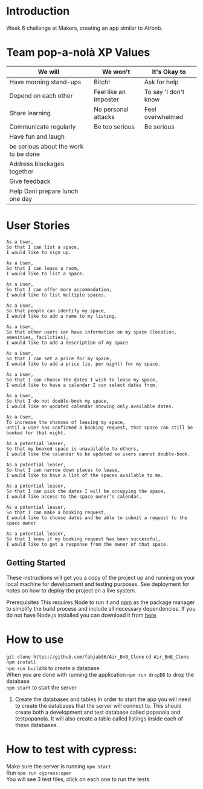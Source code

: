 Introduction
==============
Week 6 challenge at Makers, creating an app similar to Airbnb.


Team pop-a-nolà XP Values
============================

|We will|We won't|It's Okay to|
|---|---|---|
| Have morning stand-ups|Bitch!|Ask for help|
| Depend on each other|Feel like an imposter|To say 'I don't know|
| Share learning|No personal attacks|Feel overwhelmed|
|Communicate regularly|Be too serious|Be serious|
|Have fun and laugh|  |  |
|be serious about the work to be done|  |  |
|Address blockages together|  |  |
|Give feedback|  |  |
|Help Dani prepare lunch one day|  |  |  |


User Stories
==============

```
As a User,
So that I can list a space,
I would like to sign up.

As a User,
So that I can lease a room,
I would like to list a space.

As a User,
So that I can offer more accommodation,
I would like to list multiple spaces.

As a User,
So that people can identify my space,
I would like to add a name to my listing.

As a User,
So that other users can have information on my space (location, amenities, facilities),
I would like to add a description of my space

As a User,
So that I can set a price for my space,
I would like to add a price (ie. per night) for my space.

As a User,
So that I can choose the dates I wish to lease my space,
I would like to have a calendar I can select dates from.

As a User,
So that I do not double-book my space,
I would like an updated calendar showing only available dates.

As a User,
To increase the chances of leasing my space,
Until a user has confirmed a booking request, that space can still be booked for that night.

As a potential leaser,
So that my booked space is unavailable to others,
I would like the calendar to be updated so users cannot double-book.

As a potential leaser,
So that I can narrow down places to lease,
I would like to have a list of the spaces available to me.

As a potential leaser,
So that I can pick the dates I will be occupying the space,
I would like access to the space owner’s calendar.

As a potential leaser,
So that I can make a booking request,
I would like to choose dates and be able to submit a request to the space owner

As a potential leaser,
So that I know if my booking request has been successful,
I would like to get a response from the owner of that space.
```

Getting Started
-------
These instructions will get you a copy of the project up and running on your local machine for development and testing purposes. See deployment for notes on how to deploy the project on a live system.

Prerequisites
This requires Node to run it and [npm](https://www.npmjs.com/get-npm) as the package manager to simplify the build process and include all necessary dependencies. If you do not have Node.js installed you can download it from [here](https://nodejs.org/en/download/)

How to use
======
`git clone https://github.com/fabjab86/Air_BnB_Clone`
`cd Air_BnB_Clone`
`npm install`  
`npm run buildDB` to create a database  
When you are done with running the application `npm run dropDB` to drop the database    
`npm start` to start the server


1. Create the databases and tables
In order to start the app you will need to create the databases that the server will connect to. This should create both a development and test database called popanola and testpopanola. It will also create a table called listings inside each of these databases.

How to test with cypress:
==============
Make sure the server is running `npm start`  
Run `npm run cypress:open`  
You will see 3 test files, click on each one to run the tests
